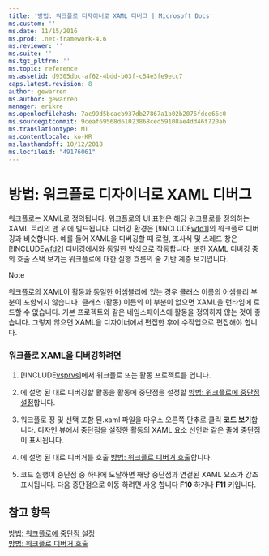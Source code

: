 ```yaml
---
title: '방법: 워크플로 디자이너로 XAML 디버그 | Microsoft Docs'
ms.custom: ''
ms.date: 11/15/2016
ms.prod: .net-framework-4.6
ms.reviewer: ''
ms.suite: ''
ms.tgt_pltfrm: ''
ms.topic: reference
ms.assetid: d9305dbc-af62-4bdd-b03f-c54e3fe9ecc7
caps.latest.revision: 8
author: gewarren
ms.author: gewarren
manager: erikre
ms.openlocfilehash: 7ac99d5bcacb937db27867a1b02b2076fdce66c0
ms.sourcegitcommit: 9ceaf69568d61023868ced59108ae4dd46f720ab
ms.translationtype: MT
ms.contentlocale: ko-KR
ms.lasthandoff: 10/12/2018
ms.locfileid: "49176061"
---
```

# <a name="how-to-debug-xaml-with-the-workflow-designer"></a>방법: 워크플로 디자이너로 XAML 디버그
워크플로는 XAML로 정의됩니다. 워크플로의 UI 표현은 해당 워크플로를 정의하는 XAML 트리의 맨 위에 빌드됩니다. 디버깅 환경은 [!INCLUDE[wfd1](../includes/wfd1-md.md)]의 워크플로 디버깅과 비슷합니다. 예를 들어 XAML을 디버깅할 때 로컬, 조사식 및 스레드 창은 [!INCLUDE[wfd2](../includes/wfd2-md.md)] 디버깅에서와 동일한 방식으로 작동합니다. 또한 XAML 디버깅 중의 호출 스택 보기는 워크플로에 대한 실행 흐름의 줄 기반 계층 보기입니다.  
  
> [!NOTE]
>  워크플로의 XAML이 활동과 동일한 어셈블리에 있는 경우 클래스 이름의 어셈블리 부분이 포함되지 않습니다. 클래스 (활동) 이름의 이 부분이 없으면 XAML을 런타임에 로드할 수 없습니다. 기본 프로젝트와 같은 네임스페이스에 활동을 정의하지 않는 것이 좋습니다. 그렇지 않으면 XAML을 디자이너에서 편집한 후에 수작업으로 편집해야 합니다.  
  
### <a name="to-debug-workflow-xaml"></a>워크플로 XAML을 디버깅하려면  
  
1.  [!INCLUDE[vsprvs](../includes/vsprvs-md.md)]에서 워크플로 또는 활동 프로젝트를 엽니다.  
  
2.  에 설명 된 대로 디버깅할 활동을 활동에 중단점을 설정할 [방법: 워크플로에 중단점 설정](../workflow-designer/how-to-set-breakpoints-in-workflows.md)합니다.  
  
3.  워크플로 정 및 선택 포함 된.xaml 파일을 마우스 오른쪽 단추로 클릭 **코드 보기**합니다. 디자인 뷰에서 중단점을 설정한 활동의 XAML 요소 선언과 같은 줄에 중단점이 표시됩니다.  
  
4.  에 설명 된 대로 디버거를 호출 [방법: 워크플로 디버거 호출](../workflow-designer/how-to-invoke-the-workflow-debugger.md)합니다.  
  
5.  코드 실행이 중단점 중 하나에 도달하면 해당 중단점과 연결된 XAML 요소가 강조 표시됩니다. 다음 중단점으로 이동 하려면 사용 합니다 **F10** 하거나 **F11** 키입니다.  
  
## <a name="see-also"></a>참고 항목  
 [방법: 워크플로에 중단점 설정](../workflow-designer/how-to-set-breakpoints-in-workflows.md)   
 [방법: 워크플로 디버거 호출](../workflow-designer/how-to-invoke-the-workflow-debugger.md)